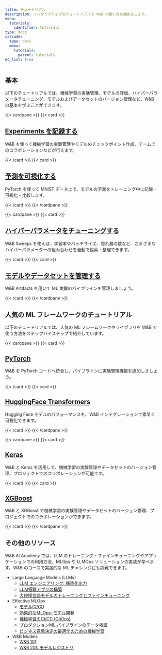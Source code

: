 ```yaml
---
title: チュートリアル
description: インタラクティブなチュートリアルで W&B の使い方を始めましょう。
menu:
  tutorials:
    identifier: tutorials
type: docs
cascade:
  type: docs
  menu:
    tutorials:
      parent: tutorials
no_list: true
---
```


## 基本

以下のチュートリアルでは、機械学習の実験管理、モデルの評価、ハイパーパラメータチューニング、モデルおよびデータセットのバージョン管理など、W&B の基本を学ぶことができます。

{{< cardpane >}}
  {{< card >}}
    <a href="/tutorials/experiments/">
      <h2 className="card-title">Experiments を記録する</h2>
    </a>
    <p className="card-content">W&B を使って機械学習の実験管理やモデルのチェックポイント作成、チームでのコラボレーションなどが行えます。</p>
  {{< /card >}}
  {{< card >}}
    <a href="/tutorials/tables/">
      <h2 className="card-title">予測を可視化する</h2>
    </a>
    <p className="card-content">PyTorch を使って MNIST データ上で、モデルの予測をトレーニング中に記録・可視化・比較します。</p>
  {{< /card >}}
{{< /cardpane >}}

{{< cardpane >}}
  {{< card >}}
    <a href="/tutorials/sweeps/">
      <h2 className="card-title">ハイパーパラメータをチューニングする</h2>
    </a>
    <p className="card-content">W&B Sweeps を使えば、学習率やバッチサイズ、隠れ層の数など、さまざまなハイパーパラメーターの組み合わせを自動で探索・整理できます。</p>
  {{< /card >}}
  {{< card >}}
    <a href="/tutorials/artifacts/">
      <h2 className="card-title">モデルやデータセットを管理する</h2>
    </a>
    <p className="card-content">W&B Artifacts を用いて ML 実験のパイプラインを管理しましょう。</p>
  {{< /card >}}
{{< /cardpane >}}

## 人気の ML フレームワークのチュートリアル

以下のチュートリアルでは、人気の ML フレームワークやライブラリを W&B で使う方法をステップバイステップで紹介しています。

{{< cardpane >}}
  {{< card >}}
    <a href="/tutorials/pytorch">
      <h2 className="card-title">PyTorch</h2>
    </a>
    <p className="card-content">W&B を PyTorch コードへ統合し、パイプラインに実験管理機能を追加しましょう。</p>
  {{< /card >}}
  {{< card >}}
    <a href="/tutorials/huggingface">
      <h2 className="card-title">HuggingFace Transformers</h2>
    </a>
    <p className="card-content">Hugging Face モデルのパフォーマンスを、W&B インテグレーションで素早く可視化できます。</p>
  {{< /card >}}
{{< /cardpane >}}

{{< cardpane >}}
  {{< card >}}
    <a href="/tutorials/tensorflow">
      <h2 className="card-title">Keras</h2>
    </a>
    <p className="card-content">W&B と Keras を活用して、機械学習の実験管理やデータセットのバージョン管理、プロジェクトでのコラボレーションが可能です。</p>
  {{< /card >}}
  {{< card >}}
    <a href="/tutorials/xgboost_sweeps/">
      <h2 className="card-title">XGBoost</h2>
    </a>
    <p className="card-content">W&B と XGBoost で機械学習の実験管理やデータセットのバージョン管理、プロジェクトでのコラボレーションができます。</p>
  {{< /card >}}
{{< /cardpane >}}

## その他のリソース

W&B AI Academy では、LLM のトレーニング・ファインチューニングやアプリケーションでの利用方法、MLOps や LLMOps ソリューションの実装が学べます。W&B のコースで実践的な ML チャレンジにも挑戦できます。

- Large Language Models (LLMs)
    - [LLM エンジニアリング: 構造化出力](https://www.wandb.courses/courses/steering-language-models?utm_source=wandb_docs&utm_medium=code&utm_campaign=tutorials)
    - [LLM搭載アプリの構築](https://www.wandb.courses/courses/building-llm-powered-apps?utm_source=wandb_docs&utm_medium=code&utm_campaign=tutorials)
    - [大規模言語モデルのトレーニングとファインチューニング](https://www.wandb.courses/courses/training-fine-tuning-LLMs?utm_source=wandb_docs&utm_medium=code&utm_campaign=tutorials)
- Effective MLOps
    - [モデルCI/CD](https://www.wandb.courses/courses/enterprise-model-management?utm_source=wandb_docs&utm_medium=code&utm_campaign=tutorials)
    - [効果的なMLOps: モデル開発](https://www.wandb.courses/courses/effective-mlops-model-development?utm_source=wandb_docs&utm_medium=code&utm_campaign=tutorials)
    - [機械学習のCI/CD (GitOps)](https://www.wandb.courses/courses/ci-cd-for-machine-learning?utm_source=wandb_docs&utm_medium=code&utm_campaign=tutorials)
    - [プロダクションML パイプラインのデータ検証](https://www.wandb.courses/courses/data-validation-for-machine-learning?utm_source=wandb_docs&utm_medium=code&utm_campaign=tutorials)
    - [ビジネス意思決定の最適化のための機械学習](https://www.wandb.courses/courses/decision-optimization?utm_source=wandb_docs&utm_medium=code&utm_campaign=tutorials)
- W&B Models
    - [W&B 101](https://wandb.ai/site/courses/101/?utm_source=wandb_docs&utm_medium=code&utm_campaign=tutorials)
    - [W&B 201: モデルレジストリ](https://www.wandb.courses/courses/201-model-registry?utm_source=wandb_docs&utm_medium=code&utm_campaign=tutorials)